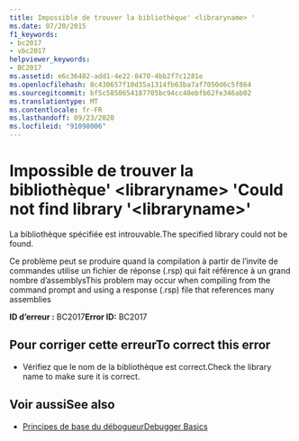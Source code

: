 ```yaml
---
title: Impossible de trouver la bibliothèque' <libraryname> '
ms.date: 07/20/2015
f1_keywords:
- bc2017
- vbc2017
helpviewer_keywords:
- BC2017
ms.assetid: e6c36482-add1-4e22-8470-4bb2f7c1281e
ms.openlocfilehash: 8c430657f10d35a1314fb63ba7af7050d6c5f864
ms.sourcegitcommit: bf5c5850654187705bc94cc40ebfb62fe346ab02
ms.translationtype: MT
ms.contentlocale: fr-FR
ms.lasthandoff: 09/23/2020
ms.locfileid: "91098006"
---
```

# <a name="could-not-find-library-libraryname"></a><span data-ttu-id="917ad-102">Impossible de trouver la bibliothèque' \<libraryname> '</span><span class="sxs-lookup"><span data-stu-id="917ad-102">Could not find library '\<libraryname>'</span></span>

<span data-ttu-id="917ad-103">La bibliothèque spécifiée est introuvable.</span><span class="sxs-lookup"><span data-stu-id="917ad-103">The specified library could not be found.</span></span>  
  
 <span data-ttu-id="917ad-104">Ce problème peut se produire quand la compilation à partir de l’invite de commandes utilise un fichier de réponse (.rsp) qui fait référence à un grand nombre d’assemblys</span><span class="sxs-lookup"><span data-stu-id="917ad-104">This problem may occur when compiling from the command prompt and using a response (.rsp) file that references many assemblies</span></span>  
  
 <span data-ttu-id="917ad-105">**ID d’erreur :** BC2017</span><span class="sxs-lookup"><span data-stu-id="917ad-105">**Error ID:** BC2017</span></span>  
  
## <a name="to-correct-this-error"></a><span data-ttu-id="917ad-106">Pour corriger cette erreur</span><span class="sxs-lookup"><span data-stu-id="917ad-106">To correct this error</span></span>  
  
- <span data-ttu-id="917ad-107">Vérifiez que le nom de la bibliothèque est correct.</span><span class="sxs-lookup"><span data-stu-id="917ad-107">Check the library name to make sure it is correct.</span></span>  
  
## <a name="see-also"></a><span data-ttu-id="917ad-108">Voir aussi</span><span class="sxs-lookup"><span data-stu-id="917ad-108">See also</span></span>

- [<span data-ttu-id="917ad-109">Principes de base du débogueur</span><span class="sxs-lookup"><span data-stu-id="917ad-109">Debugger Basics</span></span>](/visualstudio/debugger/debugger-feature-tour)
